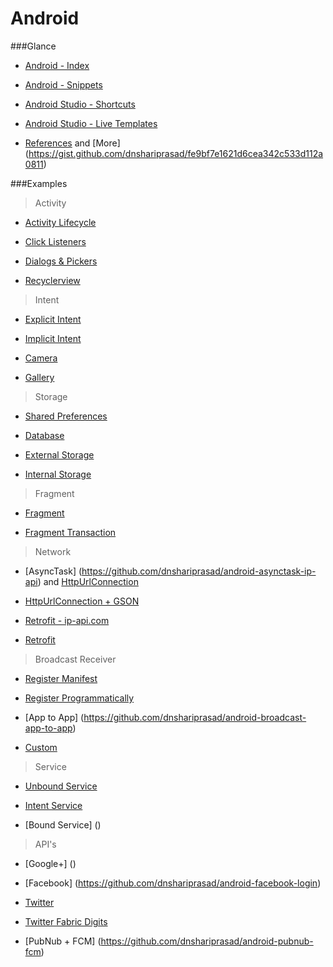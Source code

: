 # Android

###Glance
* [Android - Index](https://github.com/dnshariprasad/android/wiki)

* [Android - Snippets](https://github.com/dnshariprasad/android/wiki/Android-Code-Snippets)

* [Android Studio - Shortcuts](https://github.com/dnshariprasad/android/wiki/Android-Studio-Shortcuts) 

* [Android Studio - Live Templates](https://github.com/dnshariprasad/android/wiki/Android-Studio---Live-Templates)

* [References](https://github.com/dnshariprasad/android/wiki/Android-References) and [More] (https://gist.github.com/dnshariprasad/fe9bf7e1621d6cea342c533d112a0811)

###Examples

>Activity

* [Activity Lifecycle](https://github.com/dnshariprasad/android-activity-lifecycle)

* [Click Listeners](https://github.com/dnshariprasad/android-click-listeners)
 
* [Dialogs & Pickers](https://github.com/dnshariprasad/android-dialogs-and-pickers)

* [Recyclerview](https://github.com/dnshariprasad/android-recyclerview) 

>Intent

* [Explicit Intent](https://github.com/dnshariprasad/android-explicit-intents)

* [Implicit Intent](https://github.com/dnshariprasad/android-implicit-intent)

* [Camera](https://github.com/dnshariprasad/android-camera)

* [Gallery](https://github.com/dnshariprasad/android-gallery) 

> Storage

* [Shared Preferences](https://github.com/dnshariprasad/android-shared-preferences)

* [Database](https://github.com/dnshariprasad/android-database)

* [External Storage](https://github.com/dnshariprasad/android-external-storage)

* [Internal Storage](http://www.tutorialspoint.com/android/android_internal_storage.htm)

> Fragment

* [Fragment](https://github.com/dnshariprasad/android-fragment)

* [Fragment Transaction](android-fragment-transaction)

> Network

* [AsyncTask] (https://github.com/dnshariprasad/android-asynctask-ip-api) and [HttpUrlConnection](https://github.com/dnshariprasad/android-HttpUrlConnection)

* [HttpUrlConnection + GSON](https://github.com/dnshariprasad/android-HttpURLConnectionWithGson)

* [Retrofit - ip-api.com](https://github.com/dnshariprasad/android-retrofit-ip-api)

* [Retrofit](https://github.com/dnshariprasad/android-retrofit)

> Broadcast Receiver

* [Register Manifest](https://github.com/dnshariprasad/Android-broadcast-receiver-for-Incoming-sms)

* [Register Programmatically](https://github.com/dnshariprasad/Android-broadcast-receiver-register-programmatically)

* [App to App] (https://github.com/dnshariprasad/android-broadcast-app-to-app)

* [Custom](https://github.com/dnshariprasad/Android-Custom-Broadcast-Receiver) 

> Service

* [Unbound Service](https://github.com/dnshariprasad/android-unbound-service)

* [Intent Service]()

* [Bound Service] ()

> API's

* [Google+] ()

* [Facebook] (https://github.com/dnshariprasad/android-facebook-login)

* [Twitter](https://github.com/dnshariprasad/android-twitter-login) 

* [Twitter Fabric Digits](https://github.com/dnshariprasad/android-twitter-fabric-digits) 

* [PubNub + FCM] (https://github.com/dnshariprasad/android-pubnub-fcm)

 


 


